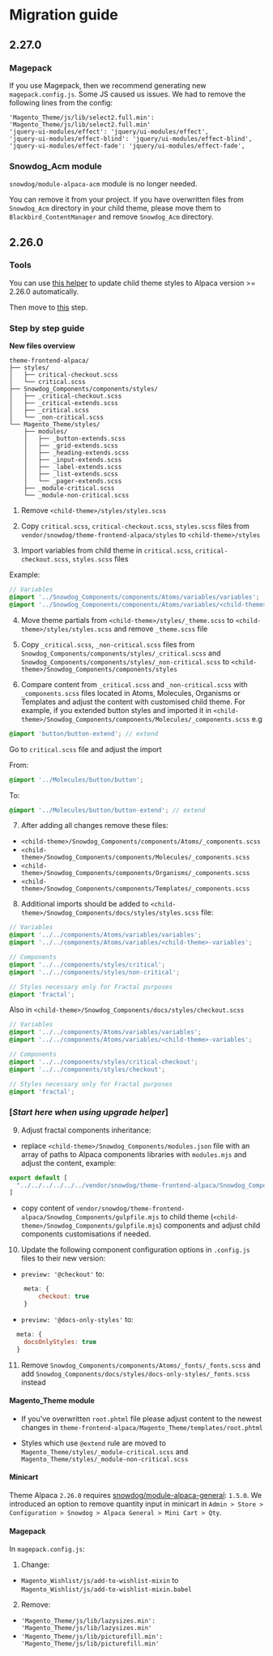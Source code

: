 # Migration guide
## 2.27.0
### Magepack
If you use Magepack, then we recommend generating new `magepack.config.js`.
Some JS caused us issues. We had to remove the following lines from the config:
```
'Magento_Theme/js/lib/select2.full.min': 'Magento_Theme/js/lib/select2.full.min'
'jquery-ui-modules/effect': 'jquery/ui-modules/effect',
'jquery-ui-modules/effect-blind': 'jquery/ui-modules/effect-blind',
'jquery-ui-modules/effect-fade': 'jquery/ui-modules/effect-fade',
```

### Snowdog_Acm module
`snowdog/module-alpaca-acm` module is no longer needed.

You can remove it from your project.
If you have overwritten files from `Snowdog_Acm` directory in your child theme, please move them to `Blackbird_ContentManager` and remove `Snowdog_Acm` directory.

## 2.26.0

### Tools
You can use [this helper](https://github.com/SnowdogApps/theme-alpaca-upgrade-helper) to update child theme styles to Alpaca version >= 2.26.0 automatically.

Then move to [this](#start-here-when-using-upgrade-helper) step.

### Step by step guide
**New files overview**
```
theme-frontend-alpaca/
├── styles/
│   ├── critical-checkout.scss
│   └── critical.scss
├── Snowdog_Components/components/styles/
│   ├── _critical-checkout.scss
│   ├── _critical-extends.scss
│   ├── _critical.scss
│   └── _non-critical.scss
└── Magento_Theme/styles/
    ├── modules/
    │   ├── _button-extends.scss
    │   ├── _grid-extends.scss
    │   ├── _heading-extends.scss
    │   ├── _input-extends.scss
    │   ├── _label-extends.scss
    │   ├── _list-extends.scss
    │   └── _pager-extends.scss
    ├── _module-critical.scss
    └── _module-non-critical.scss
```

1. Remove `<child-theme>/styles/styles.scss`

2. Copy `critical.scss`, `critical-checkout.scss`, `styles.scss` files from `vendor/snowdog/theme-frontend-alpaca/styles` to `<child-theme>/styles`

3. Import variables from child theme in `critical.scss`, `critical-checkout.scss`, `styles.scss` files

Example:

```scss
// Variables
@import '../Snowdog_Components/components/Atoms/variables/variables';
@import '../Snowdog_Components/components/Atoms/variables/<child-theme>';
```

4. Move theme partials from `<child-theme>/styles/_theme.scss` to `<child-theme>/styles/styles.scss` and remove `_theme.scss` file


5. Copy `_critical.scss`, `_non-critical.scss` files from `Snowdog_Components/components/styles/_critical.scss` and `Snowdog_Components/components/styles/_non-critical.scss` to `<child-theme>/Snowdog_Components/components/styles`

6. Compare content from `_critical.scss` and `_non-critical.scss` with `_components.scss` files located in Atoms, Molecules, Organisms or Templates and adjust the content with customised child theme. For example, if you extended button styles and imported it in `<child-theme>/Snowdog_Components/components/Molecules/_components.scss` e.g
```scss
@import 'button/button-extend'; // extend
```

Go to `critical.scss` file and adjust the import

From:
```scss
@import '../Molecules/button/button';
```
To:
```scss
@import '../Molecules/button/button-extend'; // extend
```

7. After adding all changes remove these files:
- `<child-theme>/Snowdog_Components/components/Atoms/_components.scss`
- `<child-theme>/Snowdog_Components/components/Molecules/_components.scss`
- `<child-theme>/Snowdog_Components/components/Organisms/_components.scss`
- `<child-theme>/Snowdog_Components/components/Templates/_components.scss`

8. Additional imports should be added to `<child-theme>/Snowdog_Components/docs/styles/styles.scss` file:

```scss
// Variables
@import '../../components/Atoms/variables/variables';
@import '../../components/Atoms/variables/<child-theme>-variables';

// Components
@import '../../components/styles/critical';
@import '../../components/styles/non-critical';

// Styles necessary only for Fractal purposes
@import 'fractal';
```

Also in `<child-theme>/Snowdog_Components/docs/styles/checkout.scss`

```scss
// Variables
@import '../../components/Atoms/variables/variables';
@import '../../components/Atoms/variables/<child-theme>-variables';

// Components
@import '../../components/styles/critical-checkout';
@import '../../components/styles/checkout';

// Styles necessary only for Fractal purposes
@import 'fractal';
```
### [*Start here when using upgrade helper*]
9. Adjust fractal components inheritance:
* replace `<child-theme>/Snowdog_Components/modules.json` file with an array of paths to Alpaca components libraries with `modules.mjs` and adjust the content, example:
```js
export default [
  "../../../../../../vendor/snowdog/theme-frontend-alpaca/Snowdog_Components"
]
```
* copy content of `vendor/snowdog/theme-frontend-alpaca/Snowdog_Components/gulpfile.mjs` to child theme (`<child-theme>/Snowdog_Components/gulpfile.mjs`) components and adjust child components customisations if needed.

10. Update the following component configuration options in `.config.js` files to their new version:
* `preview: '@checkout'` to:
```js
    meta: {
        checkout: true
    }
```

* `preview: '@docs-only-styles'` to:
```js
  meta: {
    docsOnlyStyles: true
  }
```

11. Remove `Snowdog_Components/components/Atoms/_fonts/_fonts.scss` and add `Snowdog_Components/docs/styles/docs-only-styles/_fonts.scss` instead

#### Magento_Theme module
* If you've overwritten `root.phtml` file please adjust content to the newest changes in `theme-frontend-alpaca/Magento_Theme/templates/root.phtml`

* Styles which use `@extend` rule are moved to `Magento_Theme/styles/_module-critical.scss` and `Magento_Theme/styles/_module-non-critical.scss`

#### Minicart
Theme Alpaca `2.26.0` requires [snowdog/module-alpaca-general](https://github.com/SnowdogApps/magento2-alpaca-general): `1.5.0`.
We introduced an option to remove quantity input in minicart in `Admin > Store > Configuration > Snowdog > Alpaca General > Mini Cart > Qty`.

#### Magepack
In `magepack.config.js`:
1. Change:
* `Magento_Wishlist/js/add-to-wishlist-mixin` to `Magento_Wishlist/js/add-to-wishlist-mixin.babel`
2. Remove:
* `'Magento_Theme/js/lib/lazysizes.min': 'Magento_Theme/js/lib/lazysizes.min'`
* `'Magento_Theme/js/lib/picturefill.min': 'Magento_Theme/js/lib/picturefill.min'`
